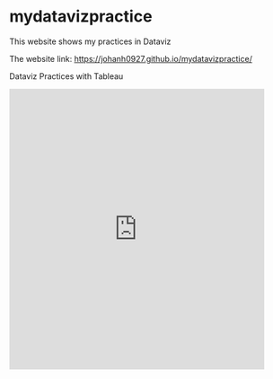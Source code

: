 # mydatavizpractice
This website shows my practices in Dataviz

The website link: https://johanh0927.github.io/mydatavizpractice/

Dataviz Practices with Tableau
<iframe src="https://public.tableau.com/views/Sugargramsdailypercapitainselectednations2015/Question1?" :="" showvizhome="no&amp;:embed=true" scrolling="no" frameborder="0" style="border: none;" width="90%" height="500"></iframe>
